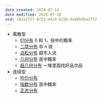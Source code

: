 ```yaml
---
date created: 2024-07-14
date modified: 2025-07-10
uid: 18a12727-0723-4424-b25b-0a68b9ba2f57
---
```

- 离散型  
	- [01分布](01分布) 0 和 1，投中的概率  
	- [二项分布](二项分布.md) 中 n 球  
	- [泊松分布](泊松分布.md) 超市人流  
	- [几何分布](几何分布) 首中概率  
	- [超几何分布](超几何分布) 一堆里面找好品次品  
- 连续型  
	- [均匀分布](均匀分布)
	- [指数分布](2%20第二大脑/1%20宇宙概念树/形式科学、数学科学/数学/指数分布.md) 首中概率  
	- [正态分布](正态分布.md)

